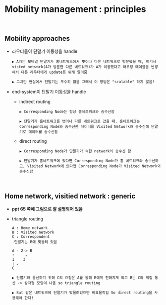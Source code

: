 Mobility management : principles
================

<br/>

Mobility approaches
--------------
* 라우터들이 단말기 이동성을 handle
  ```
  ▶ A라는 모바일 단말기가 홈네트워크에서 벗어나 다른 네트워크로 방문했을 때, 여기서 visted network(A가 방문한 다른 네트워크)가 A가 이동했다고 라우팅 테이블을 변경해서 다른 라우터에게 update를 위해 알려줌

  ▶ 그치만 현실에서 단말기는 무수히 많음 그래서 이 방법은 "scalable" 하지 않음!
  ```

* end-system이 단말기 이동성을 handle
  - indirect routing
     ```
     ▶ Corresponding Node는 항상 홈네트워크와 송수신함

     ▶ 단말기가 홈네트워크를 벗어나 다른 네트워크로 갔을 때, 홈네트워크는 Corresponding Node와 송수신한 데이터를 Visited Network와 송수신해 단말기로 데이터를 송수신함
     ```
  - direct routing
     ```
     ▶ Corresponding Node가 단말기가 속한 network와 송수신 함

     ▶ 단말기가 홈네트워크에 있다면 Corresponding Node가 홈 네트워크와 송수신하고, Visited Network에 있다면 Corresponding Node가 Visited Network와 송수신함
     ```

<br/>

Home network, visitied network : generic
----------------------------
* __ppt 65 쪽에 그림으로 잘 설명되어 있음__

* triangle routing
  ```
  A : Home network
  B : Visited network
  C : Correspondent
  -단말기는 B에 맞물려 있음

  A - 2-> B
  ↑     ↙   
  1    3
  | ↙
  C 

  ▶ 단말기와 통신하기 위해 C의 요청은 A를 통해 B에게 전해지게 되고 B는 C와 직접 통신 -> 삼각형 모양이 나옴 so triangle routing

  ▶ But 같은 네트워크에 단말기가 맞물려있으면 비효율적임 So direct routing을 사용해야 한다!
  ```
